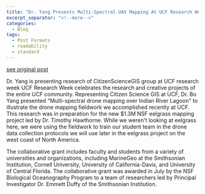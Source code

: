 ```yaml
---
title: "Dr. Yang Presents Multi-Spectral UAV Mapping At UCF Research Week Event"
excerpt_separator: "<!--more-->"
categories:
  - Blog
tags:
  - Post Formats
  - readability
  - standard
---
```

[see original post](https://www.citizensciencegis.org/blog/dr-yang-presented-the-multi-spectral-uav-mapping-in-ucf-research-week-event)

Dr. Yang is presenting research of CitizenScienceGIS group at UCF research week
UCF Research Week celebrates the research and creative projects of the entire UCF community. Representing Citizen Science GIS at UCF, Dr. Bo Yang presented "Multi-spectral drone mapping over Indian River Lagoon" to illustrate the drone mapping fieldwork we accomplished recently at UCF. This research was in preparation for the new $1.3M NSF eelgrass mapping project led by Dr. Timothy Hawthorne. While we weren't looking at eelgrass here, we were using the fieldwork to train our student team in the drone data collection protocols we will use later in the eelgrass project on the west coast of North America.

The collaborative grant includes faculty and students from a variety of universities and organizations, including MarineGeo at the Smithsonian Institution, Cornell University, University of California-Davis, and University of Central Florida. The collaborative grant was awarded in July by the NSF Biological Oceanography Program to a team of researchers led by Principal Investigator Dr. Emmett Duffy of the Smithsonian Institution.